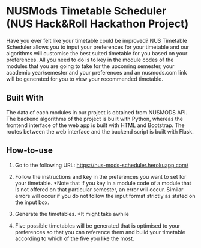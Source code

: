 # NUSMods Timetable Scheduler (NUS Hack&Roll Hackathon Project)

Have you ever felt like your timetable could be improved? NUS Timetable Scheduler allows you to 
input your preferences for your timetable and our algorithms will customise the best suited timetable for you based on your
preferences. All you need to do is to key in the module codes of the modules that you are going to take for the upcoming 
semester, your academic year/semester and your preferences and an nusmods.com link will be generated for you to view your 
recommended timetable.

## Built With

The data of each modules in our project is obtained from NUSMODS API. The backend algorithms of the project is built with Python, whereas the frontend interface of the web app is built with HTML and Bootstrap. The routes between the web interface and the backend script is built with Flask.

## How-to-use

1. Go to the following URL: https://nus-mods-scheduler.herokuapp.com/

2. Follow the instructions and key in the preferences you want to set for your timetable. *Note that if you key in a module code of a module that is not offered on that particular semester, an error will occur. Similar errors will occur if you do not follow the input format strictly as stated on the input box.

3. Generate the timetables. *It might take awhile

4. Five possible timetables will be generated that is optimised to your preferences so that you can reference them and build your timetable according to which of the five you like the most.
